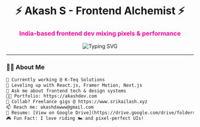 <!-- Cyberpunk GitHub Profile README -->

<h1 align="center">
  ⚡ Akash S - Frontend Alchemist ⚡
</h1>
<h3 align="center" style="color:#f6019d;">India-based frontend dev mixing pixels & performance</h3>

<p align="center">
  <img src="https://readme-typing-svg.demolab.com?font=Fira+Code&pause=800&color=F6019D&center=true&vCenter=true&width=500&lines=Frontend+Developer;React+Craftsman;Freelancer+%26+UI+Tuner;Code+%2B+Design+%3D+💜" alt="Typing SVG" />
</p>

---

### 👨‍💻 About Me

```diff
🔭 Currently working @ K-Teq Solutions
🌱 Leveling up with React.js, Framer Motion, Next.js
💬 Ask me about frontend tech & design systems
👨‍🎨 Portfolio: https://akashdev.com
🤝 Collab? Freelance gigs @ https://www.srikailash.xyz
📫 Reach me: akashdawww@gmail.com
🚀 Resume: [View on Google Drive](https://drive.google.com/drive/folders/1_1PbbSkjAHmHS2GR31PZSmrdOr_TUC6c)
🎮 Fun Fact: I love riding 🏍 and pixel-perfect UIs!
